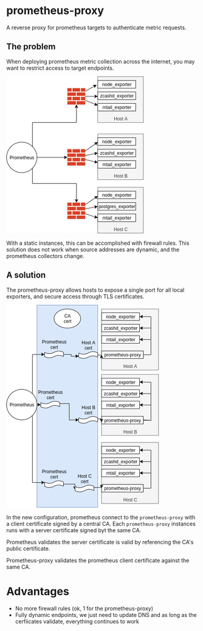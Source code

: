 # prometheus-proxy

A reverse proxy for prometheus targets to authenticate metric requests.

## The problem

When deploying prometheus metric collection across the internet, you may want to restrict access to target endpoints.

![prometheus-firewall](images/prometheus-firewall.png)

With a static instances, this can be accomplished with firewall rules. This solution does not work when source addresses are dynamic, and the prometheus collectors change.

## A solution

The prometheus-proxy allows hosts to expose a single port for all local exporters, and secure access through TLS certificates.

![prometheus-proxy](images/prometheus-proxy.png)

In the new configuration, prometheus connect to the `prometheus-proxy` with a client certificate signed by a central CA. Each `prometheus-proxy` instances runs with a server certificate signed byt the same CA.

Prometheus validates the server certificate is valid by referencing the CA's public certificate.

Prometheus-proxy validates the prometheus client certificate against the same CA.

# Advantages

- No more firewall rules (ok, 1 for the prometheus-proxy)
- Fully dynamic endpoints, we just need to update DNS and as long as the cerfiicates validate, everything continues to work
